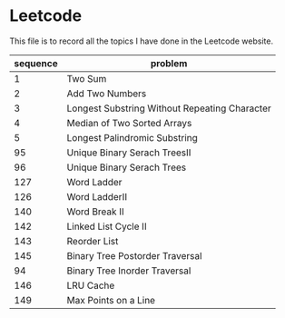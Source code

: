 # Leetcode
This file is to record all the topics I have done in the Leetcode website.

sequence | problem
-------- | -------
1        | Two Sum
2        | Add Two Numbers
3        | Longest Substring Without Repeating Character
4        | Median of Two Sorted Arrays
5        | Longest Palindromic Substring
95       | Unique Binary Serach TreesII
96       | Unique Binary Serach Trees
127      | Word Ladder
126      | Word LadderII
140      | Word Break II
142      | Linked List Cycle II
143      | Reorder List
145      | Binary Tree Postorder Traversal
94       | Binary Tree Inorder Traversal
146      | LRU Cache
149      | Max Points on a Line
